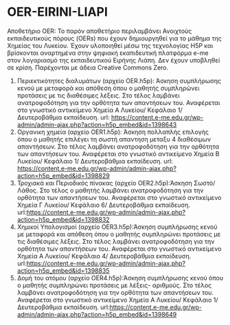 # OER-EIRINI-LIAPI
Αποθετήριο OER: 
Το παρόν αποθετήριο περιλαμβάνει Ανοιχτούς εκπαιδευτικούς πόρους (OERs) που έχουν δημιουργηθεί για το μάθημα της Χημείας του Λυκείου. Έχουν υλοποιηθεί μέσω της τεχνολογίας Η5Ρ και βρίσκονται αναρτημένα στην ψηφιακή εκαπιδευτική πλατφόρμα e-me στον λογαριασμό της εκπαιδευτικού Ειρήνης Λιάπη.
Δεν έχουν υποβληθεί σε κρίση.
Παρέχονται με άδεια Creative Commons Zero.


1. Περιεκτικότητες διαλυμάτων (αρχείο OER.h5p): Άσκηση συμπλήρωσης κενού με μεταφορά και απόθεση όπου ο μαθητής συμπληρώνει προτάσεις με τις διαθέσιμες λέξεις. Στο τέλος λαμβάνει ανατροφοδότηση για την ορθότητα των απαντήσεων του. Αναφέρεται στο γνωστικό αντικείμενο Χημεία Α Λυκείου/ Κεφάλαιο 1/ Δευτεροβάθμια εκπαίδευση. url: https://content.e-me.edu.gr/wp-admin/admin-ajax.php?action=h5p_embed&id=1398643
2. Οργανικη χημεία (αρχείο OER1.h5p): Άσκηση πολλαπλής επιλογής όπου ο μαθητής επιλέγει τη σωστή απαντηση μεταξυ 4 διαθέσιμων απαντήσεων. Στο τέλος λαμβάνει ανατροφοδότηση για την ορθότητα των απαντήσεων του. Αναφέρεται στο γνωστικό αντικείμενο Χημεία Β Λυκείου/ Κεφάλαιο 1/ Δευτεροβάθμια εκπαίδευση. url: https://content.e-me.edu.gr/wp-admin/admin-ajax.php?action=h5p_embed&id=1398829
3. Τροχιακά και Περιοδικός πίνακας (αρχείο OER2.h5p):Άσκηση Σωστό/ Λάθος. Στο τέλος ο μαθητής λαμβάνει ανατροφοδότηση για την ορθότητα των απαντήσεων του. Αναφέρεται στο γνωστικό αντικείμενο Χημεία Γ Λυκείου/ Κεφάλαιο 6/ Δευτεροβάθμια εκπαίδευση. url:https://content.e-me.edu.gr/wp-admin/admin-ajax.php?action=h5p_embed&id=1398832
4. Χημικοί Υπολογισμοί (αρχείο OER3.h5p):Άσκηση συμπλήρωσης κενού με μεταφορά και απόθεση όπου ο μαθητής συμπληρώνει προτάσεις με τις διαθέσιμες λέξεις. Στο τέλος λαμβάνει ανατροφοδότηση για την ορθότητα των απαντήσεων του. Αναφέρεται στο γνωστικό αντικείμενο Χημεία Α Λυκείου/ Κεφάλαιο 4/ Δευτεροβάθμια εκπαίδευση. url:https://content.e-me.edu.gr/wp-admin/admin-ajax.php?action=h5p_embed&id=1398835
5. Δομή του ατόμου (αρχείο OER4.h5p):Άσκηση συμπλήρωσης κενού  όπου ο μαθητής συμπληρώνει προτάσεις με  λέξεις- αριθμούς. Στο τέλος λαμβάνει ανατροφοδότηση για την ορθότητα των απαντήσεων του. Αναφέρεται στο γνωστικό αντικείμενο Χημεία Α Λυκείου/ Κεφάλαιο 1/ Δευτεροβάθμια εκπαίδευση. url:https://content.e-me.edu.gr/wp-admin/admin-ajax.php?action=h5p_embed&id=1398649
